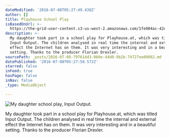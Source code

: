 ```yaml
---
dateModified: '2016-07-08T05:27:49.438Z'
author: []
title: Playhouse School Play
isBasedOnUrl: >-
  https://the-grid-user-content.s3-us-west-2.amazonaws.com/1fe984ac-42ec-405c-bfc4-36d51d46b459.jpg
description: >-
  My daughter took part in a school play for Playhouse.at, which was titled
  Input Output. The children analysed in real time the internal and external
  effect the Internet has on them. It was very interesting and in a beautiful
  setting. Thanks to the producer Florian Drexler.
sourcePath: _posts/2016-07-08-797614d3-060e-44d0-9b2b-74727ee09082.md
datePublished: '2016-07-08T05:27:58.572Z'
starred: false
inFeed: true
hasPage: false
inNav: false
_type: MediaObject

---
```

![My daughter school play, Input Output. ](https://the-grid-user-content.s3-us-west-2.amazonaws.com/1fe984ac-42ec-405c-bfc4-36d51d46b459.jpg)

My daughter took part in a school play for Playhouse.at, which was titled Input Output. The children analysed in real time the internal and external effect the Internet has on them. It was very interesting and in a beautiful setting. Thanks to the producer Florian Drexler.